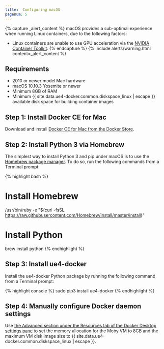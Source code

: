 ```yaml
---
title:  Configuring macOS
pagenum: 5
---
```


{% capture _alert_content %}
macOS provides a sub-optimal experience when running Linux containers, due to the following factors:

- Linux containers are unable to use GPU acceleration via the [NVIDIA Container Toolkit](../read-these-first/nvidia-docker-primer).
{% endcapture %}
{% include alerts/warning.html content=_alert_content %}


## Requirements

- 2010 or newer model Mac hardware
- macOS 10.10.3 Yosemite or newer
- Minimum 8GB of RAM
- Minimum {{ site.data.ue4-docker.common.diskspace_linux | escape }} available disk space for building container images


## Step 1: Install Docker CE for Mac

Download and install [Docker CE for Mac from the Docker Store](https://store.docker.com/editions/community/docker-ce-desktop-mac).


## Step 2: Install Python 3 via Homebrew

The simplest way to install Python 3 and pip under macOS is to use the [Homebrew package manager](https://brew.sh/). To do so, run the following commands from a Terminal prompt:

{% highlight bash %}
# Install Homebrew
/usr/bin/ruby -e "$(curl -fsSL https://raw.githubusercontent.com/Homebrew/install/master/install)"

# Install Python
brew install python
{% endhighlight %}


## Step 3: Install ue4-docker

Install the ue4-docker Python package by running the following command from a Terminal prompt:

{% highlight console %}
sudo pip3 install ue4-docker
{% endhighlight %}


## Step 4: Manually configure Docker daemon settings

Use [the Advanced section under the Resources tab of the Docker Desktop settings pane](https://docs.docker.com/desktop/mac/#resources) to set the memory allocation for the Moby VM to 8GB and the maximum VM disk image size to {{ site.data.ue4-docker.common.diskspace_linux | escape }}.
